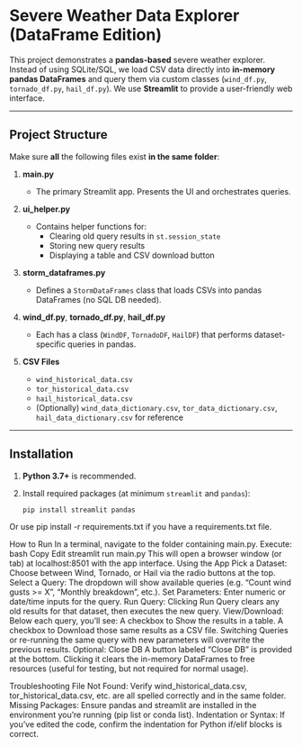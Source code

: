 # Severe Weather Data Explorer (DataFrame Edition)

This project demonstrates a **pandas-based** severe weather explorer. Instead of using SQLite/SQL, we load CSV data directly into **in-memory pandas DataFrames** and query them via custom classes (`wind_df.py`, `tornado_df.py`, `hail_df.py`). We use **Streamlit** to provide a user-friendly web interface.

---

## Project Structure

Make sure **all** the following files exist **in the same folder**:

1. **main.py**  
   - The primary Streamlit app. Presents the UI and orchestrates queries.

2. **ui_helper.py**  
   - Contains helper functions for:
     - Clearing old query results in `st.session_state`
     - Storing new query results
     - Displaying a table and CSV download button

3. **storm_dataframes.py**  
   - Defines a `StormDataFrames` class that loads CSVs into pandas DataFrames (no SQL DB needed).

4. **wind_df.py**, **tornado_df.py**, **hail_df.py**  
   - Each has a class (`WindDF`, `TornadoDF`, `HailDF`) that performs dataset-specific queries in pandas.

5. **CSV Files**  
   - `wind_historical_data.csv`
   - `tor_historical_data.csv`
   - `hail_historical_data.csv`
   - (Optionally) `wind_data_dictionary.csv`, `tor_data_dictionary.csv`, `hail_data_dictionary.csv` for reference

---

## Installation

1. **Python 3.7+** is recommended.
2. Install required packages (at minimum `streamlit` and `pandas`):

   ```bash
   pip install streamlit pandas
Or use pip install -r requirements.txt if you have a requirements.txt file.

How to Run
In a terminal, navigate to the folder containing main.py.
Execute:
bash
Copy
Edit
streamlit run main.py
This will open a browser window (or tab) at localhost:8501 with the app interface.
Using the App
Pick a Dataset: Choose between Wind, Tornado, or Hail via the radio buttons at the top.
Select a Query: The dropdown will show available queries (e.g. “Count wind gusts >= X”, “Monthly breakdown”, etc.).
Set Parameters: Enter numeric or date/time inputs for the query.
Run Query:
Clicking Run Query clears any old results for that dataset, then executes the new query.
View/Download:
Below each query, you’ll see:
A checkbox to Show the results in a table.
A checkbox to Download those same results as a CSV file.
Switching Queries or re-running the same query with new parameters will overwrite the previous results.
Optional: Close DB
A button labeled “Close DB” is provided at the bottom. Clicking it clears the in-memory DataFrames to free resources (useful for testing, but not required for normal usage).

Troubleshooting
File Not Found: Verify wind_historical_data.csv, tor_historical_data.csv, etc. are all spelled correctly and in the same folder.
Missing Packages: Ensure pandas and streamlit are installed in the environment you’re running (pip list or conda list).
Indentation or Syntax: If you’ve edited the code, confirm the indentation for Python if/elif blocks is correct.